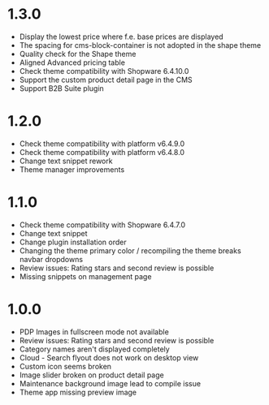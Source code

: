 # 1.3.0
- Display the lowest price where f.e. base prices are displayed
- The spacing for cms-block-container is not adopted in the shape theme
- Quality check for the Shape theme
- Aligned Advanced pricing table
- Check theme compatibility with Shopware 6.4.10.0
- Support the custom product detail page in the CMS
- Support B2B Suite plugin

# 1.2.0
- Check theme compatibility with platform v6.4.9.0
- Check theme compatibility with platform v6.4.8.0
- Change text snippet rework
- Theme manager improvements

# 1.1.0
- Check theme compatibility with Shopware 6.4.7.0
- Change text snippet
- Change plugin installation order
- Changing the theme primary color / recompiling the theme breaks navbar dropdowns
- Review issues: Rating stars and second review is possible
- Missing snippets on management page

# 1.0.0
- PDP Images in fullscreen mode not available
- Review issues: Rating stars and second review is possible
- Category names aren't displayed completely
- Cloud - Search flyout does not work on desktop view
- Custom icon seems broken
- Image slider broken on product detail page
- Maintenance background image lead to compile issue
- Theme app missing preview image
